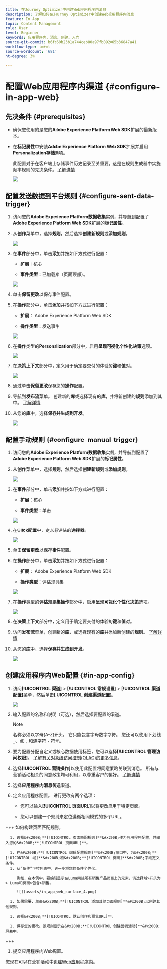 ```yaml
---
title: 在Journey Optimizer中创建Web应用程序内消息
description: 了解如何在Journey Optimizer中创建Web应用程序内消息
feature: In App
topic: Content Management
role: User
level: Beginner
keywords: 应用程序内、消息、创建、入门
source-git-commit: b6fd60b23b1a744ceb80a97fb092065b36847a41
workflow-type: tm+mt
source-wordcount: '681'
ht-degree: 3%

---
```



# 配置Web应用程序内渠道 {#configure-in-app-web}

## 先决条件 {#prerequisites}

* 确保您使用的是您的&#x200B;**Adobe Experience Platform Web SDK**&#x200B;扩展的最新版本。

* 在&#x200B;**标记属性**&#x200B;中安装&#x200B;**Adobe Experience Platform Web SDK**&#x200B;扩展并启用&#x200B;**Personalization存储**&#x200B;选项。

  此配置对于在客户端上存储事件历史记录至关重要，这是在规则生成器中实施频率规则的先决条件。 [了解详情](https://experienceleague.adobe.com/docs/experience-platform/tags/extensions/client/web-sdk/web-sdk-extension-configuration.html?lang=zh-Hans)

  ![](assets/configure_web_inapp_1.png)

## 配置发送数据到平台规则 {#configure-sent-data-trigger}

1. 访问您的&#x200B;**Adobe Experience Platform数据收集**&#x200B;实例，并导航到配置了&#x200B;**Adobe Experience Platform Web SDK**&#x200B;扩展的&#x200B;**标记属性**。

1. 从&#x200B;**创作**&#x200B;菜单中，选择&#x200B;**规则**，然后选择&#x200B;**创建新规则**&#x200B;或&#x200B;**添加规则**。

   ![](assets/configure_web_inapp_2.png)

1. 在&#x200B;**事件**&#x200B;部分中，单击&#x200B;**添加**&#x200B;并按如下方式进行配置：

   * **扩展**：核心

   * **事件类型**：已加载库（页面顶部）。

   ![](assets/configure_web_inapp_3.png)

1. 单击&#x200B;**保留更改**&#x200B;以保存事件配置。

1. 在&#x200B;**操作**&#x200B;部分中，单击&#x200B;**添加**&#x200B;并按如下方式进行配置：

   * **扩展**： Adobe Experience Platform Web SDK

   * **操作类型**：发送事件

   ![](assets/configure_web_inapp_4.png)

1. 在&#x200B;**操作**&#x200B;类型的&#x200B;**Personalization**&#x200B;部分中，启用&#x200B;**呈现可视化个性化决策**&#x200B;选项。

   ![](assets/configure_web_inapp_5.png)

1. 在&#x200B;**决策上下文**&#x200B;部分中，定义用于确定要交付的体验的&#x200B;**键**&#x200B;和&#x200B;**值**&#x200B;对。

   ![](assets/configure_web_inapp_6.png)

1. 通过单击&#x200B;**保留更改**&#x200B;保存您的&#x200B;**操作**&#x200B;配置。

1. 导航到&#x200B;**发布流**&#x200B;菜单。 创建新的&#x200B;**库**&#x200B;或选择现有的&#x200B;**库**，并将新创建的&#x200B;**规则**&#x200B;添加到其中。 [了解详情](https://experienceleague.adobe.com/docs/experience-platform/tags/publish/libraries.html?lang=zh-Hans#create-a-library)

1. 从您的&#x200B;**库**&#x200B;中，选择&#x200B;**保存并生成到开发**。

   ![](assets/configure_web_inapp_7.png)

## 配置手动规则 {#configure-manual-trigger}

1. 访问您的&#x200B;**Adobe Experience Platform数据收集**&#x200B;实例，并导航到配置了&#x200B;**Adobe Experience Platform Web SDK**&#x200B;扩展的&#x200B;**标记属性**。

1. 从&#x200B;**创作**&#x200B;菜单中，选择&#x200B;**规则**，然后选择&#x200B;**创建新规则**&#x200B;或&#x200B;**添加规则**。

   ![](assets/configure_web_inapp_8.png)

1. 在&#x200B;**事件**&#x200B;部分中，单击&#x200B;**添加**&#x200B;并按如下方式进行配置：

   * **扩展**：核心

   * **事件类型**：单击

   ![](assets/configure_web_inapp_9.png)

1. 在&#x200B;**Click配置**&#x200B;中，定义将评估的&#x200B;**选择器**。

   ![](assets/configure_web_inapp_10.png)

1. 单击&#x200B;**保留更改**&#x200B;以保存&#x200B;**事件**&#x200B;配置。

1. 在&#x200B;**操作**&#x200B;部分中，单击&#x200B;**添加**&#x200B;并按如下方式进行配置：

   * **扩展**： Adobe Experience Platform Web SDK

   * **操作类型**：评估规则集

   ![](assets/configure_web_inapp_11.png)

1. 在&#x200B;**操作**&#x200B;类型的&#x200B;**评估规则集操作**&#x200B;部分中，启用&#x200B;**呈现可视化个性化决策**&#x200B;选项。

   ![](assets/configure_web_inapp_13.png)

1. 在&#x200B;**决策上下文**&#x200B;部分中，定义用于确定要交付的体验的&#x200B;**键**&#x200B;和&#x200B;**值**&#x200B;对。

1. 访问&#x200B;**发布流**&#x200B;菜单，创建新的&#x200B;**库**，或选择现有的&#x200B;**库**&#x200B;并添加新创建的&#x200B;**规则**。 [了解详情](https://experienceleague.adobe.com/docs/experience-platform/tags/publish/libraries.html?lang=zh-Hans#create-a-library)

1. 从您的&#x200B;**库**&#x200B;中，选择&#x200B;**保存并生成到开发**。

   ![](assets/configure_web_inapp_14.png)

## 创建应用程序内Web配置 {#in-app-config}

1. 访问&#x200B;**[!UICONTROL 渠道]** > **[!UICONTROL 常规设置]** > **[!UICONTROL 渠道配置]**&#x200B;菜单，然后单击&#x200B;**[!UICONTROL 创建渠道配置]**。

   ![](assets/in-app-web-config-1.png)

1. 输入配置的名称和说明（可选），然后选择要配置的渠道。

   >[!NOTE]
   >
   > 名称必须以字母(A-Z)开头。 它只能包含字母数字字符。 您还可以使用下划线 `_`、点 `.` 和连字符 `-` 符号。

1. 要为配置分配自定义或核心数据使用标签，您可以选择&#x200B;**[!UICONTROL 管理访问权限]**。 [了解有关对象级访问控制(OLAC)的更多信息](../administration/object-based-access.md)。

1. 选择&#x200B;**[!UICONTROL 营销操作]**&#x200B;以使用此配置将同意策略关联到消息。 所有与营销活动相关的同意政策均可利用，以尊重客户的偏好。 [了解详情](../action/consent.md#surface-marketing-actions)

1. 选择&#x200B;**应用程序内消息传送**&#x200B;渠道。

1. 定义应用程序配置。 进行更改有两个选项：

   * 您可以输入&#x200B;**[!UICONTROL 页面URL]**&#x200B;以将更改应用于特定页面。

   * 您可以创建一个规则来定位遵循相同模式的多个URL。

+++ 如何构建页面匹配规则。

      1. 选择&#x200B;**[!UICONTROL 页面匹配规则]**&#x200B;作为应用程序配置，并输入您的&#x200B;**[!UICONTROL 页面URL]**。

      1. 在&#x200B;**[!UICONTROL 编辑配置规则]**&#x200B;窗口中，为&#x200B;**[!UICONTROL 域]**&#x200B;和&#x200B;**[!UICONTROL 页面]**&#x200B;字段定义条件。
      1. 从“条件”下拉列表中，进一步将您的条件个性化。

         例如，在本例中，要编辑显示在Luma网站所有销售产品页面上的元素，请选择域>开头为> Luma和页面>包含>销售。

         ![](assets/in_app_web_surface_4.png)

      1. 如果需要，单击&#x200B;**[!UICONTROL 添加其他页面规则]**&#x200B;以创建其他规则。

      1. 选择&#x200B;**[!UICONTROL 默认创作和预览URL]**。

      1. 保存您的更改。该规则显示在&#x200B;**[!UICONTROL 创建营销活动]**&#x200B;屏幕中。

+++

1. 提交应用程序内Web配置。

您现在可以在营销活动中[创建Web应用程序内](../in-app/create-in-app-web.md)。

